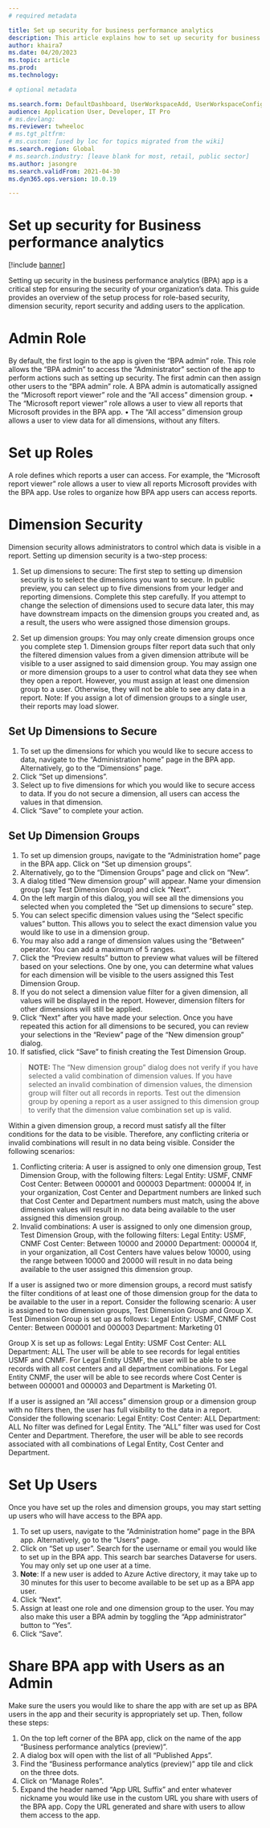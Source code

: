 ```yaml
---
# required metadata

title: Set up security for business performance analytics
description: This article explains how to set up security for business performance analytics
author: khaira7
ms.date: 04/20/2023
ms.topic: article
ms.prod: 
ms.technology: 

# optional metadata

ms.search.form: DefaultDashboard, UserWorkspaceAdd, UserWorkspaceConfigureWebsite
audience: Application User, Developer, IT Pro
# ms.devlang: 
ms.reviewer: twheeloc
# ms.tgt_pltfrm: 
# ms.custom: [used by loc for topics migrated from the wiki]
ms.search.region: Global
# ms.search.industry: [leave blank for most, retail, public sector]
ms.author: jasongre
ms.search.validFrom: 2021-04-30
ms.dyn365.ops.version: 10.0.19

---
```


# Set up security for Business performance analytics

[!include [banner](../includes/banner.md)]


Setting up security in the business performance analytics (BPA) app is a critical step for ensuring the security of your organization’s data. This guide provides an overview of the setup process for role-based security, dimension security, report security and adding users to the application. 
# Admin Role
By default, the first login to the app is given the “BPA admin” role. This role allows the “BPA admin” to access the “Administrator” section of the app to perform actions such as setting up security. The first admin can then assign other users to the “BPA admin” role.
A BPA admin is automatically assigned the “Microsoft report viewer” role and the “All access” dimension group. 
•	The “Microsoft report viewer” role allows a user to view all reports that Microsoft provides in the BPA app. 
•	The “All access” dimension group allows a user to view data for all dimensions, without any filters. 
# Set up Roles
A role defines which reports a user can access. For example, the “Microsoft report viewer” role allows a user to view all reports Microsoft provides with the BPA app. Use roles to organize how BPA app users can access reports. 
# Dimension Security
Dimension security allows administrators to control which data is visible in a report. Setting up dimension security is a two-step process:

1. Set up dimensions to secure: The first step to setting up dimension security is to select the dimensions you want to secure. In public preview, you can select up to five dimensions from your ledger and reporting dimensions. Complete this step carefully. If you attempt to change the selection of dimensions used to secure data later, this may have downstream impacts on the dimension groups you created and, as a result, the users who were assigned those dimension groups. 

2. Set up dimension groups: You may only create dimension groups once you complete step 1. Dimension groups filter report data such that only the filtered dimension values from a given dimension attribute will be visible to a user assigned to said dimension group.  You may assign one or more dimension groups to a user to control what data they see when they open a report. However, you must assign at least one dimension group to a user. Otherwise, they will not be able to see any data in a report. Note: If you assign a lot of dimension groups to a single user, their reports may load slower. 


## Set Up Dimensions to Secure

1.	To set up the dimensions for which you would like to secure access to data, navigate to the “Administration home” page in the BPA app. Alternatively, go to the “Dimensions” page. 
2.	Click “Set up dimensions”. 
3.	Select up to five dimensions for which you would like to secure access to data. If you do not secure a dimension, all users can access the values in that dimension. 
4.	Click “Save” to complete your action. 

## Set Up Dimension Groups
1.	To set up dimension groups, navigate to the “Administration home” page in the BPA app. Click on “Set up dimension groups”. 
2.	Alternatively, go to the “Dimension Groups” page and click on “New”.
3.	A dialog titled “New dimension group” will appear. Name your dimension group (say Test Dimension Group) and click “Next”. 
4.	On the left margin of this dialog, you will see all the dimensions you selected when you completed the “Set up dimensions to secure” step. 
5.	You can select specific dimension values using the “Select specific values” button. This allows you to select the exact dimension value you would like to use in a dimension group.
6.	You may also add a range of dimension values using the “Between” operator. You can add a maximum of 5 ranges. 
7.	Click the “Preview results” button to preview what values will be filtered based on your selections. One by one, you can determine what values for each dimension will be visible to the users assigned this Test Dimension Group. 
8.	If you do not select a dimension value filter for a given dimension, all values will be displayed in the report. However, dimension filters for other dimensions will still be applied. 
9.	Click “Next” after you have made your selection. Once you have repeated this action for all dimensions to be secured, you can review your selections in the “Review” page of the “New dimension group” dialog. 
10.	If satisfied, click “Save” to finish creating the Test Dimension Group.  

>**NOTE:**
The “New dimension group” dialog does not verify if you have selected a valid combination of dimension values. If you have selected an invalid combination of dimension values, the dimension group will filter out all records in reports. Test out the dimension group by opening a report as a user assigned to this dimension group to verify that the dimension value combination set up is valid. 

Within a given dimension group, a record must satisfy all the filter conditions for the data to be visible. Therefore, any conflicting criteria or invalid combinations will result in no data being visible. Consider the following scenarios: 

1.	Conflicting criteria: A user is assigned to only one dimension group, Test Dimension Group, with the following filters: 
Legal Entity: USMF, CNMF
Cost Center: Between 000001 and 000003
Department: 000004
If, in your organization, Cost Center and Department numbers are linked such that Cost Center and Department numbers must match, using the above dimension values will result in no data being available to the user assigned this dimension group. 
2.	Invalid combinations: A user is assigned to only one dimension group, Test Dimension Group, with the following filters: 
Legal Entity: USMF, CNMF
Cost Center: Between 10000 and 20000
Department: 000004
If, in your organization, all Cost Centers have values below 10000, using the range between 10000 and 20000 will result in no data being available to the user assigned this dimension group.
 
If a user is assigned two or more dimension groups, a record must satisfy the filter conditions of at least one of those dimension group for the data to be available to the user in a report. Consider the following scenario: 
A user is assigned to two dimension groups, Test Dimension Group and Group X. 
Test Dimension Group is set up as follows: 
Legal Entity: USMF, CNMF
Cost Center: Between 000001 and 000003
Department: Marketing 01

Group X is set up as follows: 
Legal Entity: USMF
Cost Center: ALL
Department: ALL
The user will be able to see records for legal entities USMF and CNMF. For Legal Entity USMF, the user will be able to see records with all cost centers and all department combinations. For Legal Entity CNMF, the user will be able to see records where Cost Center is between 000001 and 000003 and Department is Marketing 01. 

If a user is assigned an “All access” dimension group or a dimension group with no filters then, the user has full visibility to the data in a report. Consider the following scenario: 
Legal Entity: 
Cost Center: ALL
Department: ALL
No filter was defined for Legal Entity. The “ALL” filter was used for Cost Center and Department. Therefore, the user will be able to see records associated with all combinations of Legal Entity, Cost Center and Department. 

# Set Up Users
Once you have set up the roles and dimension groups, you may start setting up users who will have access to the BPA app. 
1.	To set up users, navigate to the “Administration home” page in the BPA app. Alternatively, go to the “Users” page. 
2.	Click on “Set up user”. Search for the username or email you would like to set up in the BPA app. This search bar searches Dataverse for users. You may only set up one user at a time.
3.	**Note**: If a new user is added to Azure Active directory, it may take up to 30 minutes for this user to become available to be set up as a BPA app user. 
4.	Click “Next”. 
5.	Assign at least one role and one dimension group to the user. You may also make this user a BPA admin by toggling the “App administrator” button to “Yes”. 
6.	Click “Save”.  

# Share BPA app with Users as an Admin
Make sure the users you would like to share the app with are set up as BPA users in the app and their security is appropriately set up. Then, follow these steps: 
1.	On the top left corner of the BPA app, click on the name of the app “Business performance analytics (preview)”. 
2.	A dialog box will open with the list of all “Published Apps”. 
3.	Find the “Business performance analytics (preview)” app tile and click on the three dots.
4.	Click on “Manage Roles”. 
5.	Expand the header named “App URL Suffix” and enter whatever nickname you would like use in the custom URL you share with users of the BPA app. Copy the URL generated and share with users to allow them access to the app.

